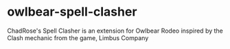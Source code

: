 # owlbear-spell-clasher
ChadRose's Spell Clasher is an extension for Owlbear Rodeo inspired by the Clash mechanic from the game, Limbus Company
